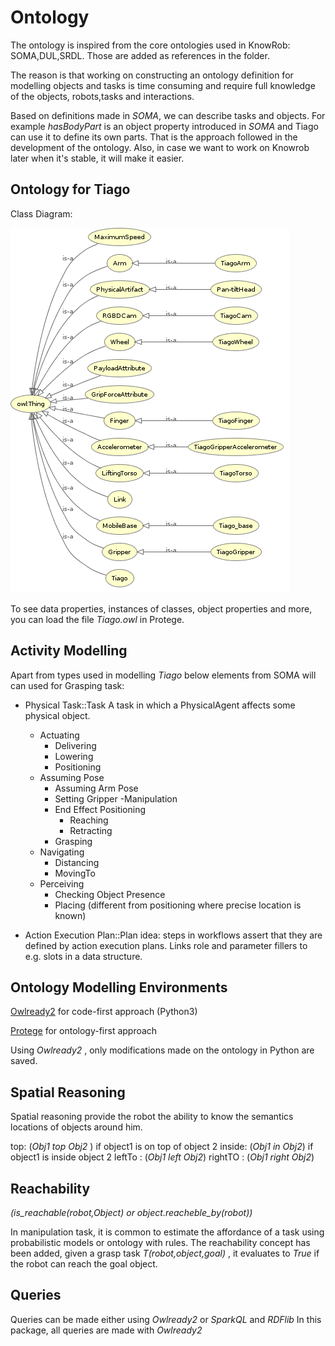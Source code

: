 # Ontology

The ontology is inspired from the core ontologies used in KnowRob: SOMA,DUL,SRDL. Those are added as references in the folder.

The reason is that working on constructing an ontology definition for modelling objects and tasks is time consuming and require full knowledge of the objects, robots,tasks and interactions.

Based on definitions made in _SOMA_, we can describe tasks and objects. For example _hasBodyPart_ is an object property introduced in _SOMA_ and Tiago can use it to define its own parts. That is the approach followed in the development of the ontology. Also, in case we want to work on Knowrob later when it's stable, it will make it easier.

## Ontology for Tiago

Class Diagram:

![Tiago.owl](imgs/class_diagram_Tiago.png)

To see data properties, instances of classes, object properties and more, you can load the file _Tiago.owl_ in Protege. 



## Activity Modelling

Apart from types used in modelling _Tiago_ below elements from SOMA will can used for Grasping task:

- Physical Task::Task   A task in which a PhysicalAgent affects some physical object.

    - Actuating 
        - Delivering
        - Lowering
        - Positioning
    - Assuming Pose
        - Assuming Arm Pose
        - Setting Gripper
    -Manipulation
        - End Effect Positioning
            - Reaching
            - Retracting
        - Grasping
    - Navigating
        - Distancing
        - MovingTo 
    - Perceiving
        - Checking Object Presence
        - Placing (different from positioning where precise location is known)

- Action Execution Plan::Plan idea: steps in workflows assert that they are defined by action execution plans. Links role and parameter fillers to e.g. slots in a data structure.

## Ontology Modelling Environments

[Owlready2](https://owlready2.readthedocs.io/en/latest/index.html) for code-first approach (Python3)

[Protege](../../protege) for ontology-first approach

Using _Owlready2_ , only modifications made on the ontology in Python are saved.

## Spatial Reasoning 

Spatial reasoning provide the robot the ability to know the semantics locations of objects around him.

top: (_Obj1 top Obj2_ ) if object1 is on top of object 2
inside: (_Obj1 in Obj2_) if object1 is inside object 2
leftTo : (_Obj1 left Obj2_)
rightTO : (_Obj1 right Obj2_)

## Reachability  

_(is_reachable(robot,Object) or object.reacheble_by(robot))_

In manipulation task, it is common to estimate the affordance of a task using probabilistic models or ontology with rules.
The reachability concept has been added, given a grasp task _T(robot,object,goal)_ , it evaluates to _True_ if the robot can reach
the goal object. 

## Queries

Queries can be made either using _Owlready2_ or _SparkQL_ and _RDFlib_
In this package, all queries are made with _Owlready2_ 

